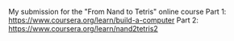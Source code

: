 My submission for the "From Nand to Tetris" online course
Part 1: https://www.coursera.org/learn/build-a-computer
Part 2: https://www.coursera.org/learn/nand2tetris2
